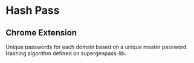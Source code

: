 # Hash Pass 
## Chrome Extension
Unique passwords for each domain based on a unique master password. Hashing algorithm defined on supergenpass-lib. 

